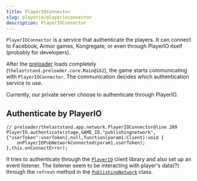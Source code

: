 ```yaml
---
title: PlayerIOConnector
slug: playerio/playerioconnector
description: PlayerIOConnector
---
```


`PlayerIOConnector` is a service that authenticate the players. It can connect to Facebook, Armor games, Kongregate, or even through PlayerIO itself (probably for developers).

After the [preloader](/main#preloader) loads completely (`thelaststand.preloader.core.Main@162`), the game starts communicating with `PlayerIOConnector`. The communication decides which authentication service to use.

Currently, our private server choose to authenticate through PlayerIO.

## Authenticate by PlayerIO

```actionscript-3
// preloader/thelaststand.app.network.PlayerIOConnector@line 209
PlayerIO.authenticate(stage,GAME_ID,"publishingnetwork",{"userToken":userToken},null,function(param1:Client):void {
    onPlayerIOPubNetworkConnected(param1,userToken);
},this.onConnectError);
```

It tries to authenticate through the [`PlayerIO`](/playerio/playerio) client library and also set up an event listener. The listener seem to be interacting with player's data(?) through the `refresh` method in the [`PublishingNetwork`](/playerio/publishingnetwork) class.
